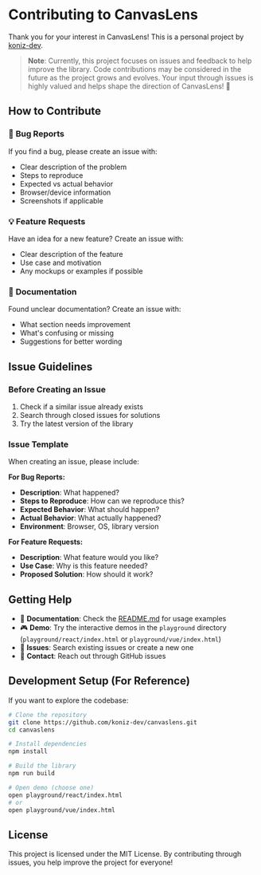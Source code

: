# Contributing to CanvasLens

Thank you for your interest in CanvasLens! This is a personal project by [koniz-dev](https://github.com/koniz-dev).

> **Note**: Currently, this project focuses on issues and feedback to help improve the library. Code contributions may be considered in the future as the project grows and evolves. Your input through issues is highly valued and helps shape the direction of CanvasLens! 🚀

## How to Contribute

### 🐛 **Bug Reports**
If you find a bug, please create an issue with:
- Clear description of the problem
- Steps to reproduce
- Expected vs actual behavior
- Browser/device information
- Screenshots if applicable

### 💡 **Feature Requests**
Have an idea for a new feature? Create an issue with:
- Clear description of the feature
- Use case and motivation
- Any mockups or examples if possible

### 📖 **Documentation**
Found unclear documentation? Create an issue with:
- What section needs improvement
- What's confusing or missing
- Suggestions for better wording

## Issue Guidelines

### Before Creating an Issue
1. Check if a similar issue already exists
2. Search through closed issues for solutions
3. Try the latest version of the library

### Issue Template
When creating an issue, please include:

**For Bug Reports:**
- **Description**: What happened?
- **Steps to Reproduce**: How can we reproduce this?
- **Expected Behavior**: What should happen?
- **Actual Behavior**: What actually happened?
- **Environment**: Browser, OS, library version

**For Feature Requests:**
- **Description**: What feature would you like?
- **Use Case**: Why is this feature needed?
- **Proposed Solution**: How should it work?

## Getting Help

- 📖 **Documentation**: Check the [README.md](README.md) for usage examples
- 🎮 **Demo**: Try the interactive demos in the `playground` directory (`playground/react/index.html` or `playground/vue/index.html`)
- 💬 **Issues**: Search existing issues or create a new one
- 📧 **Contact**: Reach out through GitHub issues

## Development Setup (For Reference)

If you want to explore the codebase:

```bash
# Clone the repository
git clone https://github.com/koniz-dev/canvaslens.git
cd canvaslens

# Install dependencies
npm install

# Build the library
npm run build

# Open demo (choose one)
open playground/react/index.html
# or
open playground/vue/index.html
```

## License

This project is licensed under the MIT License. By contributing through issues, you help improve the project for everyone!

